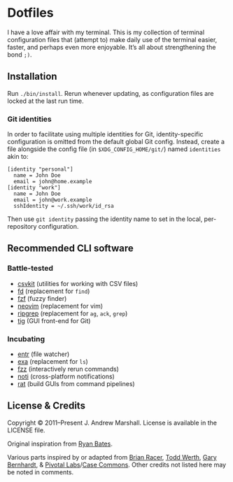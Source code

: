# Dotfiles

I have a love affair with my terminal. This is my collection of terminal configuration files that (attempt to) make daily use of the terminal easier, faster, and perhaps even more enjoyable. It’s all about strengthening the bond `;)`.

## Installation

Run `./bin/install`. Rerun whenever updating, as configuration files are locked at the last run time.

### Git identities

In order to facilitate using multiple identities for Git, identity-specific configuration is omitted from the default global Git config. Instead, create a file alongside the config file (in `$XDG_CONFIG_HOME/git/`) named `identities` akin to:

```gitconfig
[identity "personal"]
  name = John Doe
  email = john@home.example
[identity "work"]
  name = John Doe
  email = john@work.example
  sshIdentity = ~/.ssh/work/id_rsa
```

Then use `git identity` passing the identity name to set in the local, per-repository configuration.

## Recommended CLI software

### Battle-tested

- [csvkit](https://csvkit.readthedocs.io) (utilities for working with CSV files)
- [fd](https://github.com/sharkdp/fd) (replacement for `find`)
- [fzf](https://github.com/junegunn/fzf) (fuzzy finder)
- [neovim](https://neovim.io/) (replacement for vim)
- [ripgrep](https://github.com/BurntSushi/ripgrep) (replacement for `ag`, `ack`, `grep`)
- [tig](https://jonas.github.io/tig/) (GUI front-end for Git)

### Incubating

- [entr](http://www.entrproject.org/) (file watcher)
- [exa](https://the.exa.website/) (replacement for `ls`)
- [fzz](https://github.com/mrnugget/fzz) (interactively rerun commands)
- [noti](https://github.com/variadico/noti) (cross-platform notifications)
- [rat](https://github.com/ericfreese/rat) (build GUIs from command pipelines)

## License & Credits

Copyright © 2011–Present J. Andrew Marshall. License is available in the LICENSE file.

Original inspiration from [Ryan Bates](https://github.com/ryanb/dotfiles).

Various parts inspired by or adapted from
[Brian Racer](https://github.com/anveo/dotfiles),
[Todd Werth](https://github.com/twerth/dotfiles),
[Gary Bernhardt](https://github.com/garybernhardt/dotfiles), &
[Pivotal Labs](https://github.com/pivotal/vim-config)/[Case Commons](https://github.com/Casecommons/vim-config).
Other credits not listed here may be noted in comments.
